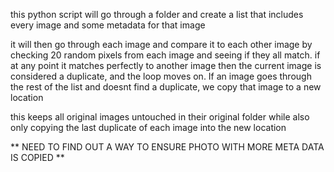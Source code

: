 this python script will go through a folder and create a list that includes every image and some metadata
for that image

it will then go through each image and compare it to each other image by checking 20 random pixels from each image and seeing if they all match. if at any point it matches perfectly to another image then the current image is considered a duplicate, and the loop moves on. If an image goes through the rest of the list and doesnt find a duplicate, we copy that image to a new location

this keeps all original images untouched in their original folder while also only copying the last duplicate of each image into the new location

** NEED TO FIND OUT A WAY TO ENSURE PHOTO WITH MORE META DATA IS COPIED **